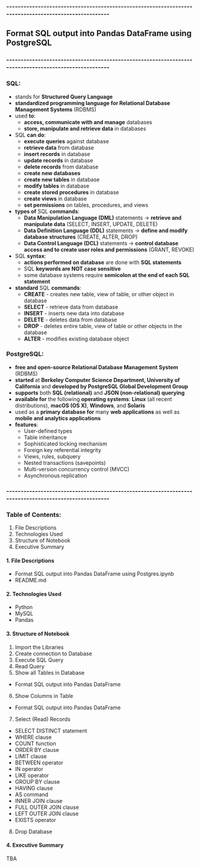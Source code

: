 ### -----------------------------------------------------------------------------------------------------
## Format SQL output into Pandas DataFrame using PostgreSQL
### -----------------------------------------------------------------------------------------------------
### SQL:
- stands for **Structured Query Language**
- **standardized programming language for Relational Database Management Systems** (RDBMS)
- used **to**:
    - **access, communicate with and manage** databases
    - **store, manipulate and retrieve data** in databases
- SQL **can do**:
    - **execute queries** against database
    - **retrieve data** from database
    - **insert records** in database
    - **update records** in database
    - **delete records** from database
    - **create new databases**
    - **create new tables** in database
    - **modify tables** in database
    - **create stored procedures** in database
    - **create views** in database
    - **set permissions** on tables, procedures, and views
- **types of** SQL **commands**:
    - **Data Manipulation Language (DML)** statements -> **retrieve and manipulate data** (SELECT, INSERT, UPDATE, DELETE)
    - **Data Definition Language (DDL)** statements -> **define and modify database structures** (CREATE, ALTER, DROP)
    - **Data Control Language (DCL)** statements -> **control database access and to create user roles and permissions** (GRANT, REVOKE)
- SQL **syntax**:
    - **actions performed on database** are done with **SQL statements**
    - SQL **keywords are NOT case sensitive**
    - some database systems require **semicolon at the end of each SQL statement**
- **standard** SQL **commands**:
    - **CREATE** - creates new table, view of table, or other object in database
    - **SELECT** - retrieve data from database
    - **INSERT** - inserts new data into database
    - **DELETE** - deletes data from database
    - **DROP** - deletes entire table, view of table or other objects in the database
    - **ALTER** - modifies existing database object

### PostgreSQL:
- **free and open-source Relational Database Management System** (RDBMS)
- **started** at **Berkeley Computer Science Department, University of California** and **developed by PostgreSQL Global Development Group**
- **supports** both **SQL (relational)** and **JSON (non-relational) querying**
- **available for** the following **operating systems**: **Linux** (all recent distributions), **macOS (OS X)**, **Windows**, and **Solaris**
- used as a **primary database for** many **web applications** as well as **mobile and analytics applications**
- **features**:
    - User-defined types
    - Table inheritance
    - Sophisticated locking mechanism
    - Foreign key referential integrity
    - Views, rules, subquery
    - Nested transactions (savepoints)
    - Multi-version concurrency control (MVCC)
    - Asynchronous replication


### -----------------------------------------------------------------------------------------------------
### Table of Contents:
1. File Descriptions
2. Technologies Used
3. Structure of Notebook
4. Executive Summary

#### 1. File Descriptions
- Format SQL output into Pandas DataFrame using Postgres.ipynb
- README.md

#### 2. Technologies Used
- Python
- MySQL
- Pandas

#### 3. Structure of Notebook
1. Import the Libraries
2. Create connection to Database
3. Execute SQL Query
4. Read Query
5. Show all Tables in Database
- Format SQL output into Pandas DataFrame
6. Show Columns in Table
- Format SQL output into Pandas DataFrame
7. Select (Read) Records
- SELECT DISTINCT statement
- WHERE clause
- COUNT function
- ORDER BY clause
- LIMIT clause
- BETWEEN operator
- IN operator
- LIKE operator
- GROUP BY clause
- HAVING clause
- AS command
- INNER JOIN clause
- FULL OUTER JOIN clause
- LEFT OUTER JOIN clause
- EXISTS operator
8. Drop Database

#### 4. Executive Summary
TBA
